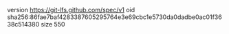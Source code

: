 version https://git-lfs.github.com/spec/v1
oid sha256:86fae7baf4283387605295764e3e69cbc1e5730da0dadbe0ac01f3638c514380
size 550
